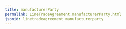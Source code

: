 ```yaml
---
title: manufacturerParty
permalink: LineTradeAgreement.manufacturerParty.html
jsonid: linetradeagreement_manufacturerparty
---
```

